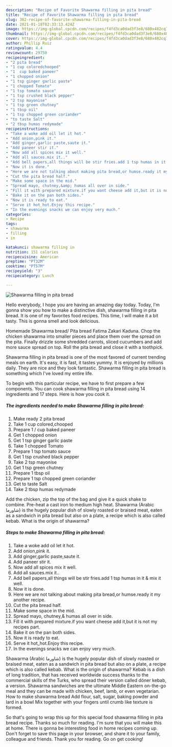 ```yaml
---
description: "Recipe of Favorite Shawarma filling in pita bread"
title: "Recipe of Favorite Shawarma filling in pita bread"
slug: 362-recipe-of-favorite-shawarma-filling-in-pita-bread
date: 2021-01-18T02:33:13.424Z
image: https://img-global.cpcdn.com/recipes/f4fd3ca0dad3f3e8/680x482cq70/shawarma-filling-in-pita-bread-recipe-main-photo.jpg
thumbnail: https://img-global.cpcdn.com/recipes/f4fd3ca0dad3f3e8/680x482cq70/shawarma-filling-in-pita-bread-recipe-main-photo.jpg
cover: https://img-global.cpcdn.com/recipes/f4fd3ca0dad3f3e8/680x482cq70/shawarma-filling-in-pita-bread-recipe-main-photo.jpg
author: Phillip Ruiz
ratingvalue: 4.4
reviewcount: 29750
recipeingredient:
- "2 pita bread"
- "1 cup coloredchooped"
- "1  cup baked paneer"
- "1 chopped onion"
- "1 tsp ginger garlic paste"
- "1 chopped Tomato"
- "1 tsp tomato sauce"
- "1 tsp crushed black pepper"
- "2 tsp mayonise"
- "1 tsp green chutney"
- "1 tbsp oil"
- "1 tsp chopped green coriander"
- "to taste Salt"
- "2 tbsp humas redymade"
recipeinstructions:
- "Take a woke add oil let it hot."
- "Add onion,pink it."
- "Add ginger,garlic paste,saute it."
- "Add paneer stir it."
- "Now add all spices mix it well."
- "Add all sauces.mix it.."
- "Add bell papers,all things will be stir fries.add 1 tsp humas in it &amp; mix it well."
- "Now it is done."
- "Here we are not talking about making pita bread,or humse.ready it my another recipe."
- "Cut the pita bread half."
- "Make some space in the mid."
- "Spread mayo, chutney,&amp; humas all over in side."
- "Fill it with prepared mixture.if you want cheese add it,but it is not my recipes part."
- "Bake it on the pan both sides."
- "Now it is ready to eat."
- "Serve it hot_hot.Enjoy this recipe."
- "In the evenings snacks we can enjoy very much."
categories:
- Recipe
tags:
- shawarma
- filling
- in

katakunci: shawarma filling in 
nutrition: 151 calories
recipecuisine: American
preptime: "PT32M"
cooktime: "PT57M"
recipeyield: "3"
recipecategory: Lunch

---
```



![Shawarma filling in pita bread](https://img-global.cpcdn.com/recipes/f4fd3ca0dad3f3e8/680x482cq70/shawarma-filling-in-pita-bread-recipe-main-photo.jpg)

Hello everybody, I hope you are having an amazing day today. Today, I'm gonna show you how to make a distinctive dish, shawarma filling in pita bread. It is one of my favorites food recipes. This time, I will make it a bit tasty. This is gonna smell and look delicious.

Homemade Shawarma bread/ Pita bread Fatima Zakari Kaduna. Chop the chicken shawarma into smaller pieces and place them over the spread on the pita. Finally drizzle some shredded carrots, sliced cucumbers and add more sauce spread on top. Roll the pita bread and close it with a toothpick.

Shawarma filling in pita bread is one of the most favored of current trending meals on earth. It's easy, it is fast, it tastes yummy. It is enjoyed by millions daily. They are nice and they look fantastic. Shawarma filling in pita bread is something which I've loved my entire life.


To begin with this particular recipe, we have to first prepare a few components. You can cook shawarma filling in pita bread using 14 ingredients and 17 steps. Here is how you cook it.

<!--inarticleads1-->

##### The ingredients needed to make Shawarma filling in pita bread:

1. Make ready 2 pita bread
1. Take 1 cup colored,chooped
1. Prepare 1 / cup baked paneer
1. Get 1 chopped onion
1. Get 1 tsp ginger garlic paste
1. Take 1 chopped Tomato
1. Prepare 1 tsp tomato sauce
1. Get 1 tsp crushed black pepper
1. Take 2 tsp mayonise
1. Get 1 tsp green chutney
1. Prepare 1 tbsp oil
1. Prepare 1 tsp chopped green coriander
1. Get to taste Salt
1. Take 2 tbsp humas redymade


Add the chicken, zip the top of the bag and give it a quick shake to combine. Pre-heat a cast iron to medium high heat. Shawarma (Arabic شاورما) is the hugely popular dish of slowly roasted or braised meat, eaten as a sandwich in pita bread but also on a plate, a recipe which is also called kebab. What is the origin of shawarma? 

<!--inarticleads2-->

##### Steps to make Shawarma filling in pita bread:

1. Take a woke add oil let it hot.
1. Add onion,pink it.
1. Add ginger,garlic paste,saute it.
1. Add paneer stir it.
1. Now add all spices mix it well.
1. Add all sauces.mix it..
1. Add bell papers,all things will be stir fries.add 1 tsp humas in it &amp; mix it well.
1. Now it is done.
1. Here we are not talking about making pita bread,or humse.ready it my another recipe.
1. Cut the pita bread half.
1. Make some space in the mid.
1. Spread mayo, chutney,&amp; humas all over in side.
1. Fill it with prepared mixture.if you want cheese add it,but it is not my recipes part.
1. Bake it on the pan both sides.
1. Now it is ready to eat.
1. Serve it hot_hot.Enjoy this recipe.
1. In the evenings snacks we can enjoy very much.


Shawarma (Arabic شاورما) is the hugely popular dish of slowly roasted or braised meat, eaten as a sandwich in pita bread but also on a plate, a recipe which is also called kebab. What is the origin of shawarma? Kebab is a dish of long tradition, that has received worldwide success thanks to the commercial skills of the Turks, who spread their version called döner kebab, a version. Shawarma sandwiches are the ultimate Middle Eastern on-the-go meal and they can be made with chicken, beef, lamb, or even vegetarian. How to make shawarma bread Add flour, salt, sugar, baking powder and lard in a bowl Mix together with your fingers until crumb like texture is formed. 

So that's going to wrap this up for this special food shawarma filling in pita bread recipe. Thanks so much for reading. I'm sure that you will make this at home. There is gonna be interesting food in home recipes coming up. Don't forget to save this page in your browser, and share it to your family, colleague and friends. Thank you for reading. Go on get cooking!

